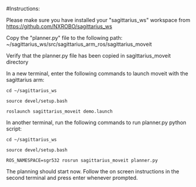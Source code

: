 #Instructions:

Please make sure you have installed your "sagittarius_ws" workspace from https://github.com/NXROBO/sagittarius_ws

Copy the "planner.py" file to the following path: ~/sagittarius_ws/src/sagittarius_arm_ros/sagittarius_moveit

Verify that the planner.py file has been copied in sagittarius_moveit directory



In a new terminal, enter the following commands to launch moveit with the sagittarius arm: 

```
cd ~/sagittarius_ws

source devel/setup.bash
```
```
roslaunch sagittarius_moveit demo.launch
```


In another terminal, run the following commands to run planner.py python script:
```
cd ~/sagittarius_ws

source devel/setup.bash
```
```
ROS_NAMESPACE=sgr532 rosrun sagittarius_moveit planner.py
```


The planning should start now. Follow the on screen instructions in the second terminal and press enter whenever prompted.

